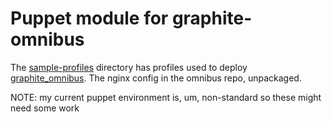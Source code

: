 Puppet module for graphite-omnibus
==================================

The [sample-profiles](sample-profiles) directory has profiles used to deploy [graphite_omnibus](https://github.com/dialt0ne/graphite-omnibus). The nginx config in the omnibus repo, unpackaged.

NOTE: my current puppet environment is, um, non-standard so these might need some work

